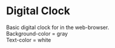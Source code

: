 # Digital Clock
Basic digital clock for in the web-browser.
<br>
Background-color = gray
<br>
Text-color = white

